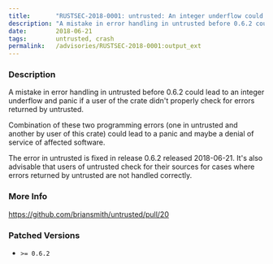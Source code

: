 ```yaml
---
title:       "RUSTSEC-2018-0001: untrusted: An integer underflow could lead to panic"
description: "A mistake in error handling in untrusted before 0.6.2 could lead to an integer underflow and panic if a user of the crate didnt properly check for errors returned by untrusted. Combination of these two programming errors one in untrusted and another by user of this crate could lead to a panic and maybe a denial of service of affected software. The error in untrusted is fixed in release 0.6.2 released 20180621. Its also advisable that users of untrusted check for their sources for cases where errors returned by untrusted are not handled correctly."
date:        2018-06-21
tags:        untrusted, crash
permalink:   /advisories/RUSTSEC-2018-0001:output_ext
---
```


### Description

A mistake in error handling in untrusted before 0.6.2 could lead to an integer
underflow and panic if a user of the crate didn't properly check for errors
returned by untrusted.

Combination of these two programming errors (one in untrusted and another by
user of this crate) could lead to a panic and maybe a denial of service of
affected software.

The error in untrusted is fixed in release 0.6.2 released 2018-06-21. It's also
advisable that users of untrusted check for their sources for cases where errors
returned by untrusted are not handled correctly.

### More Info

<https://github.com/briansmith/untrusted/pull/20>

### Patched Versions

- `>= 0.6.2`

